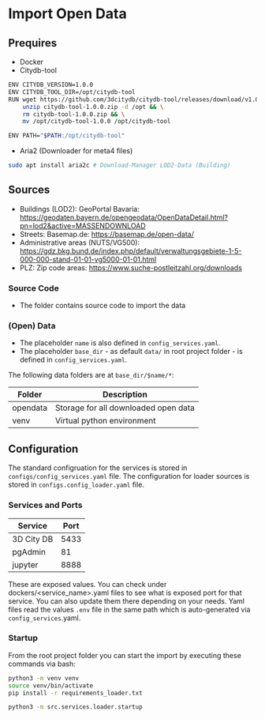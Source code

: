 # Import Open Data

## Prequires
- Docker
- Citydb-tool
```bash
ENV CITYDB_VERSION=1.0.0
ENV CITYDB_TOOL_DIR=/opt/citydb-tool
RUN wget https://github.com/3dcitydb/citydb-tool/releases/download/v1.0.0/citydb-tool-1.0.0.zip && \
    unzip citydb-tool-1.0.0.zip -d /opt && \
    rm citydb-tool-1.0.0.zip && \
    mv /opt/citydb-tool-1.0.0 /opt/citydb-tool

ENV PATH="$PATH:/opt/citydb-tool"
```

- Aria2 (Downloader for meta4 files)
```bash
sudo apt install aria2c # Download-Manager LOD2-Data (Building)
```

## Sources
- Buildings (LOD2): GeoPortal Bavaria: https://geodaten.bayern.de/opengeodata/OpenDataDetail.html?pn=lod2&active=MASSENDOWNLOAD
- Streets: Basemap.de: https://basemap.de/open-data/
- Administrative areas (NUTS/VG500): https://gdz.bkg.bund.de/index.php/default/verwaltungsgebiete-1-5-000-000-stand-01-01-vg5000-01-01.html
- PLZ: Zip code areas: https://www.suche-postleitzahl.org/downloads

### Source Code
- The folder contains source code to import the data

### (Open) Data
- The placeholder `name` is also defined in `config_services.yaml`.
- The placeholder `base_dir` - as default `data/` in root project folder - is defined in `config_services.yaml`.

The following data folders are at `base_dir/$name/*`:

| Folder   | Description                          |
|----------|--------------------------------------|
| opendata | Storage for all downloaded open data |
| venv     | Virtual python environment           |


## Configuration
 The standard configruation for the services is stored in `configs/config_services.yaml` file.
 The configuration for loader sources is stored in `configs.config_loader.yaml` file.

### Services and Ports
| Service                     | Port |
|-----------------------------|------|
| 3D City DB                  | 5433 |
| pgAdmin                     | 81   |
| jupyter                     | 8888 |

These are exposed values. You can check under dockers/<service_name>.yaml files to see what is exposed port for that service.
You can also update them there depending on your needs.
Yaml files read the values `.env` file in the same path which is auto-generated via `config_services`.yaml.

### Startup
From the root project folder you can start the import by executing these commands via bash:
```bash
python3 -m venv venv
source venv/bin/activate
pip install -r requirements_loader.txt 

python3 -m src.services.loader.startup
```


